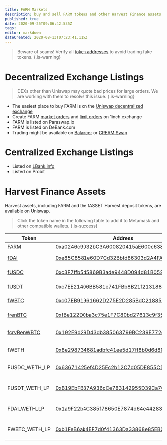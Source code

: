 ```yaml
---
title: FARM Markets
description: buy and sell FARM tokens and other Harvest Finance assets
published: true
date: 2020-09-25T09:06:42.535Z
tags: 
editor: markdown
dateCreated: 2020-08-13T07:23:41.115Z
---
```


> Beware of scams! Verify all [token addresses](https://github.com/harvest-finance/harvest) to avoid trading fake tokens.
{.is-warning}


# Decentralized Exchange Listings

> DEXs other than Uniswap may quote bad prices for large orders. We are working with them to resolve this issue.
{.is-warning}


- The easiest place to buy FARM is on the [Uniswap decentralized exchange][uni-buy-farm]
- Create FARM [market orders](https://1inch.exchange/#/ETH/FARM) and [limit orders](https://1inch.exchange/#/limit-order/USDC/FARM) on 1inch.exchange
- FARM is listed on Paraswap.io
- FARM is listed on DeBank.com
- Trading might be available on [Balancer](https://balancer.exchange/) or [CREAM Swap](https://app.cream.finance/swap)



# Centralized Exchange Listings

- Listed on [LBank.info](https://twitter.com/LBank_Exchange/status/1303291365896331265)
- Listed on Probit


# Harvest Finance Assets

Harvest assets, including FARM and the fASSET Harvest deposit tokens, are available on Uniswap.

> Click the token name in the following table to add it to Metamask and other compatible wallets.
{.is-success}


| Token   | Address | Uniswap |
|---------|---------|---------|
| [FARM][add-farm]    | [0xa0246c9032bC3A600820415aE600c6388619A14D][es-farm] | [buy][uni-buy-farm], [info][uni-info-farm]
| [fDAI][add-fdai]    | [0xe85C8581e60D7Cd32Bbfd86303d2A4FA6a951Dac][es-fdai] | [deposit DAI][hf], [buy][uni-buy-fdai], [info][uni-info-fdai]
| [fUSDC][add-fusdc]   | [0xc3F7ffb5d5869B3ade9448D094d81B0521e8326f][es-fusdc] | [deposit USDC][hf], [buy][uni-buy-fusdc], [info][uni-info-fusdc]
| [fUSDT][add-fusdt]   | [0xc7EE21406BB581e741FBb8B21f213188433D9f2F][es-fusdt] | [deposit USDT][hf], [buy][uni-buy-fusdt], [info][uni-info-fusdt]
| [fWBTC][add-fwbtc]   | [0xc07EB91961662D275E2D285BdC21885A4Db136B0][es-fwbtc] | [deposit WBTC][hf], [buy][uni-buy-fwbtc], [info][uni-info-fwbtc]
| [frenBTC][add-frenbtc] | [0xfBe122D0ba3c75e1F7C80bd27613c9f35B81FEeC][es-frenbtc] | [deposit renBTC][hf], [buy][uni-buy-frenbtc], [info][uni-info-frenbtc]
| [fcrvRenWBTC][add-fcrvrenwbtc] | [0x192E9d29D43db385063799BC239E772c3b6888F3][es-fcrvrenwbtc] | [deposit crvRenWBTC][hf], [buy][uni-buy-fcrvrenwbtc], [info][uni-info-fcrvrenwbtc]
|fWETH|[0x8e298734681adbfc41ee5d17ff8b0d6d803e7098][es-fweth]|[deposit WETH][hf], [buy][uni-buy-fweth], [info][uni-info-fweth]|
|FUSDC_WETH_LP|[0x63671425ef4D25Ec2b12C7d05DE855C143f16e3B][es-fusdc_weth_lp]|[deposit USDC_WETH_LP][hf], [buy LP][uni-buy-fusdc_weth_lp], [info][uni-info-fusdc_weth_lp]|
|FUSDT_WETH_LP|[0xB19EbFB37A936cCe783142955D39Ca70Aa29D43c][es-fusdt_weth_lp]|[deposit USDT_WETH_LP][hf], [buy LP][uni-buy-fusdt_weth_lp], [info][uni-info-fusdt_weth_lp]|
|FDAI_WETH_LP|[0x1a9F22b4C385f78650E7874d64e442839Dc32327][es-fdai_weth_lp]|[deposit DAI_WETH_LP][hf], [buy LP][uni-buy-fdai_weth_lp], [info][uni-info-fdai_weth_lp]|
|FWBTC_WETH_LP|[0xb1FeB6ab4EF7d0f41363Da33868e85EB0f3A57EE][es-fwbtc_weth_lp]|[deposit WBTC_WETH_LP][hf], [buy LP][uni-buy-fwbtc_weth_lp], [info][uni-info-fwbtc_weth_lp]|



[hf]: https://harvest.finance

[add-farm]: https://harvestfi.github.io/add-farm
[add-fdai]: https://harvestfi.github.io/add-fdai
[add-fusdc]: https://harvestfi.github.io/add-fusdc
[add-fusdt]: https://harvestfi.github.io/add-fusdt
[add-fwbtc]: https://harvestfi.github.io/add-fwbtc
[add-frenbtc]: https://harvestfi.github.io/add-frenbtc
[add-fcrvrenwbtc]: https://harvestfi.github.io/add-fcrvrenwbtc

[es-farm]: https://etherscan.io/token/0xa0246c9032bc3a600820415ae600c6388619a14d
[es-fdai]: https://etherscan.io/token/0xe85c8581e60d7cd32bbfd86303d2a4fa6a951dac
[es-fusdc]: https://etherscan.io/token/0xc3f7ffb5d5869b3ade9448d094d81b0521e8326f
[es-fusdt]: https://etherscan.io/token/0xc7ee21406bb581e741fbb8b21f213188433d9f2f
[es-fwbtc]: https://etherscan.io/token/0xc07eb91961662d275e2d285bdc21885a4db136b0
[es-frenbtc]: https://etherscan.io/token/0xfbe122d0ba3c75e1f7c80bd27613c9f35b81feec
[es-fcrvrenwbtc]: https://etherscan.io/token/0x192E9d29D43db385063799BC239E772c3b6888F3
[es-fweth]: https://etherscan.io/token/0x8e298734681adbfc41ee5d17ff8b0d6d803e7098
[es-fusdc_weth_lp]: https://etherscan.io/token/0x63671425ef4D25Ec2b12C7d05DE855C143f16e3B
[es-fusdt_weth_lp]: https://etherscan.io/token/0xB19EbFB37A936cCe783142955D39Ca70Aa29D43c
[es-fdai_weth_lp]: https://etherscan.io/token/0x1a9F22b4C385f78650E7874d64e442839Dc32327
[es-fwbtc_weth_lp]: https://etherscan.io/token/0xb1FeB6ab4EF7d0f41363Da33868e85EB0f3A57EE

[uni-buy-farm]: https://uniswap.exchange/swap?outputCurrency=0xa0246c9032bc3a600820415ae600c6388619a14d
[uni-buy-fdai]: https://uniswap.exchange/swap?outputCurrency=0xe85c8581e60d7cd32bbfd86303d2a4fa6a951dac
[uni-buy-fusdc]: https://uniswap.exchange/swap?outputCurrency=0xc3f7ffb5d5869b3ade9448d094d81b0521e8326f
[uni-buy-fusdt]: https://uniswap.exchange/swap?outputCurrency=0xc7ee21406bb581e741fbb8b21f213188433d9f2f
[uni-buy-fwbtc]: https://uniswap.exchange/swap?outputCurrency=0xc07eb91961662d275e2d285bdc21885a4db136b0
[uni-buy-frenbtc]: https://uniswap.exchange/swap?outputCurrency=0xfbe122d0ba3c75e1f7c80bd27613c9f35b81feec
[uni-buy-fcrvrenwbtc]: https://uniswap.exchange/swap?outputCurrency=0x192E9d29D43db385063799BC239E772c3b6888F3
[uni-buy-fweth]: https://app.uniswap.org/#/swap?outputCurrency=0x8e298734681adbfc41ee5d17ff8b0d6d803e7098
[uni-buy-fusdc_weth_lp]: https://uniswap.exchange/add/0xa0b86991c6218b36c1d19d4a2e9eb0ce3606eb48/0xC02aaA39b223FE8D0A0e5C4F27eAD9083C756Cc2
[uni-buy-fusdt_weth_lp]: https://app.uniswap.org/#/add/0xdac17f958d2ee523a2206206994597c13d831ec7/0xC02aaA39b223FE8D0A0e5C4F27eAD9083C756Cc2
[uni-buy-fdai_weth_lp]: https://app.uniswap.org/#/add/0x6b175474e89094c44da98b954eedeac495271d0f/0xC02aaA39b223FE8D0A0e5C4F27eAD9083C756Cc2
[uni-buy-fwbtc_weth_lp]: https://app.uniswap.org/#/add/0x2260fac5e5542a773aa44fbcfedf7c193bc2c599/0xC02aaA39b223FE8D0A0e5C4F27eAD9083C756Cc2

[uni-info-farm]: https://uniswap.info/token/0xa0246c9032bc3a600820415ae600c6388619a14d
[uni-info-fdai]: https://uniswap.info/token/0xe85c8581e60d7cd32bbfd86303d2a4fa6a951dac
[uni-info-fusdc]: https://uniswap.info/token/0xc3f7ffb5d5869b3ade9448d094d81b0521e8326f
[uni-info-fusdt]: https://uniswap.info/token/0xc7ee21406bb581e741fbb8b21f213188433d9f2f
[uni-info-fwbtc]: https://uniswap.info/token/0xc07eb91961662d275e2d285bdc21885a4db136b0
[uni-info-frenbtc]: https://uniswap.info/token/0xfbe122d0ba3c75e1f7c80bd27613c9f35b81feec
[uni-info-fcrvrenwbtc]: https://uniswap.info/token/0x192E9d29D43db385063799BC239E772c3b6888F3
[uni-info-fweth]: https://uniswap.info/token/0x8e298734681adbfc41ee5d17ff8b0d6d803e7098
[uni-info-fusdc_weth_lp]: https://uniswap.info/token/0x63671425ef4D25Ec2b12C7d05DE855C143f16e3B
[uni-info-fusdt_weth_lp]: https://uniswap.info/token/0xB19EbFB37A936cCe783142955D39Ca70Aa29D43c
[uni-info-fdai_weth_lp]: https://uniswap.info/token/0x1a9F22b4C385f78650E7874d64e442839Dc32327
[uni-info-fwbtc_weth_lp]: https://uniswap.info/token/0xb1FeB6ab4EF7d0f41363Da33868e85EB0f3A57EE




[es-pool-farm]: https://etherscan.io/address/0xae024F29C26D6f71Ec71658B1980189956B0546D
[es-pool-fdai]: https://etherscan.io/address/0xF9E5f9024c2f3f2908A1d0e7272861a767C9484b
[es-pool-fusdc]: https://etherscan.io/address/0xE1f9A3EE001a2EcC906E8de637DBf20BB2d44633
[es-pool-fusdt]: https://etherscan.io/address/0x5bd997039FFF16F653EF15D1428F2C791519f58d







